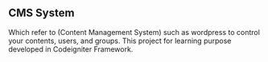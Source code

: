 ## CMS System

Which refer to (Content Management System) such as wordpress to control your contents, users, and groups.
This project for learning purpose developed in Codeigniter Framework.
